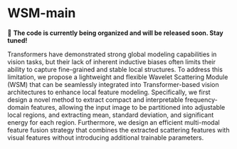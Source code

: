 # WSM-main

🚧 **The code is currently being organized and will be released soon. Stay tuned!**

Transformers have demonstrated strong global modeling capabilities in vision tasks, but their lack of inherent inductive
biases often limits their ability to capture fine-grained and stable local structures. To address this limitation, we propose a
lightweight and flexible Wavelet Scattering Module (WSM)
that can be seamlessly integrated into Transformer-based vision architectures to enhance local feature modeling. Specifically, we first design a novel method to extract compact and
interpretable frequency-domain features, allowing the input
image to be partitioned into adjustable local regions, and extracting mean, standard deviation, and significant energy for
each region. Furthermore, we design an efficient multi-modal
feature fusion strategy that combines the extracted scattering
features with visual features without introducing additional
trainable parameters.
